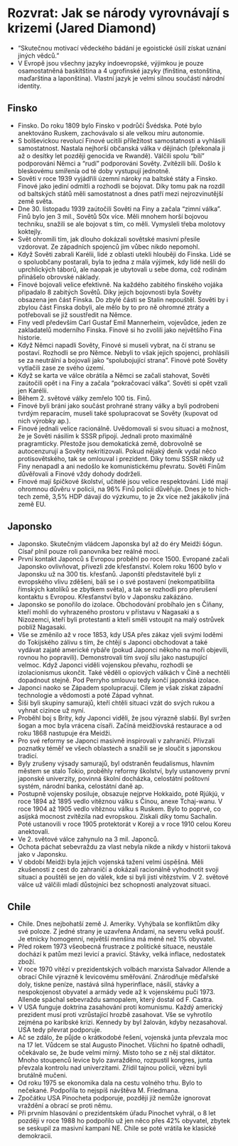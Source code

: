 # Rozvrat: Jak se národy vyrovnávají s krizemi (Jared Diamond)
* “Skutečnou motivací vědeckého bádání je egoistické úsilí získat uznání jiných vědců.”
* V Evropě jsou všechny jazyky indoevropské, výjimkou je pouze osamostatněná baskitština a 4 ugrofinské jazyky (finština, estonština, maďarština a laponština). Vlastní jazyk je velmi silnou součástí národní identity.
## Finsko
* Finsko. Do roku 1809 bylo Finsko v podrůčí Švédska. Poté bylo anektováno Ruskem, zachovávalo si ale velkou míru autonomie.
* S bolševickou revolucí Finové ucitíli příležitost samostatnosti a vyhlásili samostatnost. Nastala nejhorší občanská válka v dějinách (překonala ji až o desítky let později genocida ve Rwandě). Válčili spolu “bílí” podporováni Němci a “rudí” podporováni Sověty. Zvítězili bílí. Došlo k bleskovému smířenía od té doby vystupují jednotně.
* Sověti v roce 1939 vyjádřili územní nároky na baltské státy a Finsko. Finové jako jediní odmítli a rozhodli se bojovat. Díky tomu pak na rozdíl od baltských států měli samostatnost a dnes patří mezi nejrozvinutější země světa.
* Dne 30. listopadu 1939 zaútočili Sověti na Finy a začala “zimní válka”. Finů bylo jen 3 mil., Sovětů 50x více. Měli mnohem horší bojovou techniku, snažili se ale bojovat s tím, co měli. Vymysleli třeba molotovy koktejly. 
* Svět ohromili tím, jak dlouho dokázali sovětské masivní přesile vzdorovat. Ze západních spojenců jim vůbec nikdo nepomohl.
* Když Sověti zabrali Karélii, lidé z oblasti utekli hlouběji do Finska. Lidé se o spoluobčany postarali, byla to jedna z mála výjimek, kdy lidé nešli do uprchlických táborů, ale naopak je ubytovali u sebe doma, což rodinám přinášelo obrovské náklady.
* Finové bojovali velice efektivně. Na každého zabitého finského vojáka připadalo 8 zabitých Sovětů. Díky jejich bojovnosti byla Sověty obsazena jen část Finska. Do zbylé části se Stalin nepouštěl. Sověti by i zbylou část Finska dobyli, ale mělo by to pro ně ohromné ztráty a potřebovali se již soustředit na Němce.
* Finy vedl především Carl Gustaf Emil Mannerheim, vojevůdce, jeden ze zakladatelů moderního Finska. Finové si ho zvolili jako největšího Fina historie.
* Když Němci napadli Sověty, Finové si museli vybrat, na čí stranu se postaví. Rozhodli se pro Němce. Nebyli to však jejich spojenci, prohlásili se za neutrální a bojovali jako “spolubojující strana”. Finové poté Sověty vytlačili zase ze svého území.
* Když se karta ve válce obrátila a Němci se začali stahovat, Sověti zaútočili opět i na Finy a začala “pokračovací válka”. Sověti si opět vzali jen Karélii.
* Během 2. světové války zemřelo 100 tis. Finů.
* Finové byli bráni jako součást prohrané strany války a byli podrobeni tvrdým reparacím, museli také spolupracovat se Sověty (kupovat od nich výrobky ap.).
* Finové jednali velice racionálně. Uvědomovali si svou situaci a možnost, že je Sověti násilím k SSSR připojí. Jednali proto maximálně pragramticky. Přestože jsou demokatická země, dobrovolně se autocenzurují a Sověty nekritizovali. Pokud nějaký deník vydal něco protisovětského, tak se omlouval i prezident. Díky tomu SSSR nikdy už Finy nenapadl a ani nedošlo ke komunistickému převratu. Sověti Finům důvěřovali a Finové vždy dohody dodrželi.
* Finové mají špičkové školství, učitelé jsou velice respektováni. Lidé mají ohromnou důvěru v policii, na 96% Finů policii důvěřuje. Dnes je to hich-tech země, 3,5% HDP dávají do výzkumu, to je 2x více než jakákoliv jiná země EU.

## Japonsko
* Japonsko. Skutečným vládcem Japonska byl až do éry Meidži šógun. Císař plnil pouze roli panovníka bez reálné moci.
* První kontakt Japonců s Evropou proběhl po roce 1500. Evropané začali Japonsko ovlivňovat, přivezli zde křesťanství. Kolem roku 1600 bylo v Japonsku už na 300 tis. křesťanů. Japonští představitelé byli z evropského vlivu zděšeni, báli se i o své postavení (nekompatibilita římských katolíků se zbytkem světa), a tak se rozhodli pro přerušení kontaktu s Evropou. Křesťanství bylo v Japonsku zakázáno.
* Japonsko se ponořilo do izolace. Obchodování probíhalo jen s Číňany, kteří mohli do vyhrazeného prostoru v přístavu v Nagasaki a s Nizozemci, kteří byli protestanti a kteří směli vstoupit na malý ostrůvek poblíž Nagasaki.
* Vše se změnilo až v roce 1853, kdy USA přes zákaz vjeli svými loděmi do Tokijského zálivu s tím, že chtějí s Japonci obchodovat a také vydávat zajaté americké rybáře (pokud Japonci někoho na moři objevili, rovnou ho popravili). Demonstrovali tím svojí sílu jako nastupující velmoc. Když Japonci viděli vojenskou převahu, rozhodli se izolacionismus ukončit. Také věděli o opiových válkách v Číně a nechtěli dopadnout stejně. Pod Perryho smlouvu tedy končí japonská izolace.
* Japonci naoko se Západem spolupracují. Cílem je však získat západní technologie a vědomosti a poté Západ vyhnat.
* Šiši byli skupiny samurajů, kteří chtěli situaci vzát do svých rukou a vyhnat cizince už nyní. 
* Proběhl boj s Brity, kdy Japonci viděli, že jsou výrazně slabší. Byl svržen šogan a moc byla vrácena císaři. Začíná meidžiovská restaurace a od roku 1868 nastupuje éra Meidži. 
* Pro své reformy se Japonci masivně inspirovali v zahraničí. Přivzali poznatky téměř ve všech oblastech a snažili se je sloučit s japonskou tradicí.
* Byly zrušeny výsady samurajů, byl odstraněn feudalismus, hlavním městem se stalo Tokio, proběhly reformy školství, byly ustanoveny první japonské univerzity, povinná školní docházka, celostátní poštovní systém, národní banka, celostátní daně ap.
* Postupně vojensky posiluje, obsazuje nejprve Hokkaido, poté Rjúkjú, v roce 1894 až 1895 vedlo vítěznou válku s Čínou, anexe Tchaj-wanu. V roce 1904 až 1905 vedlo vítěznou válku s Ruskem. Bylo to poprvé, co asijská mocnost zvítězila nad evropskou. Získali díky tomu Sachalin. Poté ustanovili v roce 1905 protektorát v Koreji a v roce 1910 celou Koreu anektovali.
* Ve 2. světové válce zahynulo na 3 mil. Japonců.
* Ochota páchat sebevraždu za vlast nebyla nikde a nikdy v historii taková jako v Japonsku.
* V období Meidži byla jejich vojenská tažení velmi úspěšná. Měli zkušenosti z cest do zahraničí a dokázali racionálně vyhodnotit svoji situaci a pouštěli se jen do válek, kde si byli jistí vítězstvím. V 2. světové válce už válčili mladí důstojníci bez schopnosti analyzovat situaci.

## Chile
* Chile. Dnes nejbohatší země J. Ameriky. Vyhýbala se konfliktům díky své poloze. Z jedné strany je uzavřena Andami, na severu velká poušť. Je etnicky homogenní, největší menšina má méně než 1% obyvatel.
* Před rokem 1973 všeobecná frustrace z politické situace, neustále dochází k patům mezi levicí a pravicí. Stávky, velká inflace, nedostatek zboží.
* V roce 1970 vítězí v prezidentských volbách marxista Salvador Allende a obrací Chile výrazně k levicovému směřování. Znárodňuje měďařské doly, tiskne peníze, nastává silná hyperinflace, násilí, stávky a nespokojenost obyvatel a armády vede až k vojenskému puči 1973. Allende spáchal sebevraždu samopalem, který dostal od F. Castra.
* V USA funguje doktrína zasahování proti komunismu. Každý americký prezident musí proti vzrůstající hrozbě zasahovat. Vše se vyhrotilo zejména po karibské krizi. Kennedy by byl žalován, kdyby nezasahoval. USA tedy převrat podporuje.
* Ač se zdálo, že půjde o krátkodobé řešení, vojenská junta převzala moc na 17 let. Vůdcem se stal Augusto Pinochet. Všichni ho špatně odhadli, očekávalo se, že bude velmi mírný. Místo toho se z něj stal diktátor. Mnoho stoupenců levice bylo zavražděno, rozpustil kongres, junta převzala kontrolu nad univerzitami. Zřídil tajnou policii, vězni byli brutálně mučeni.
* Od roku 1975 se ekonomika dala na cestu volného trhu. Bylo to nečekané. Podpořila to nejspíš návštěva M. Friedmana.
* Zpočátku USA Pinocheta podporuje, později již nemůže ignorovat vraždění a obrací se proti němu. 
* Při prvním hlasování o prezidentském úřadu Pinochet vyhrál, o 8 let později v roce 1988 ho podpořilo už jen něco přes 42% obyvatel, zbytek se seskupil za masivní kampaní NE. Chile se poté vrátila ke klasické demokracii.

